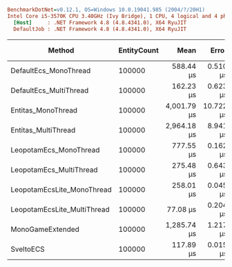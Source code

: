 ``` ini

BenchmarkDotNet=v0.12.1, OS=Windows 10.0.19041.985 (2004/?/20H1)
Intel Core i5-3570K CPU 3.40GHz (Ivy Bridge), 1 CPU, 4 logical and 4 physical cores
  [Host]     : .NET Framework 4.8 (4.8.4341.0), X64 RyuJIT
  DefaultJob : .NET Framework 4.8 (4.8.4341.0), X64 RyuJIT


```
|                      Method | EntityCount |        Mean |     Error |    StdDev | Ratio | RatioSD | Gen 0 | Gen 1 | Gen 2 | Allocated |
|---------------------------- |------------ |------------:|----------:|----------:|------:|--------:|------:|------:|------:|----------:|
|       DefaultEcs_MonoThread |      100000 |   588.44 μs |  0.510 μs |  0.477 μs |  1.00 |    0.00 |     - |     - |     - |         - |
|      DefaultEcs_MultiThread |      100000 |   162.23 μs |  0.623 μs |  0.520 μs |  0.28 |    0.00 |     - |     - |     - |         - |
|          Entitas_MonoThread |      100000 | 4,001.79 μs | 10.722 μs | 10.029 μs |  6.80 |    0.02 |     - |     - |     - |     128 B |
|         Entitas_MultiThread |      100000 | 2,964.18 μs |  8.941 μs |  8.364 μs |  5.04 |    0.01 |     - |     - |     - |     480 B |
|      LeopotamEcs_MonoThread |      100000 |   777.55 μs |  0.162 μs |  0.151 μs |  1.32 |    0.00 |     - |     - |     - |         - |
|     LeopotamEcs_MultiThread |      100000 |   275.48 μs |  0.643 μs |  0.601 μs |  0.47 |    0.00 |     - |     - |     - |         - |
|  LeopotamEcsLite_MonoThread |      100000 |   258.01 μs |  0.045 μs |  0.040 μs |  0.44 |    0.00 |     - |     - |     - |         - |
| LeopotamEcsLite_MultiThread |      100000 |    77.08 μs |  0.204 μs |  0.191 μs |  0.13 |    0.00 |     - |     - |     - |     113 B |
|            MonoGameExtended |      100000 | 1,285.74 μs |  1.217 μs |  1.139 μs |  2.19 |    0.00 |     - |     - |     - |     176 B |
|                   SveltoECS |      100000 |   117.89 μs |  0.015 μs |  0.013 μs |  0.20 |    0.00 |     - |     - |     - |         - |
